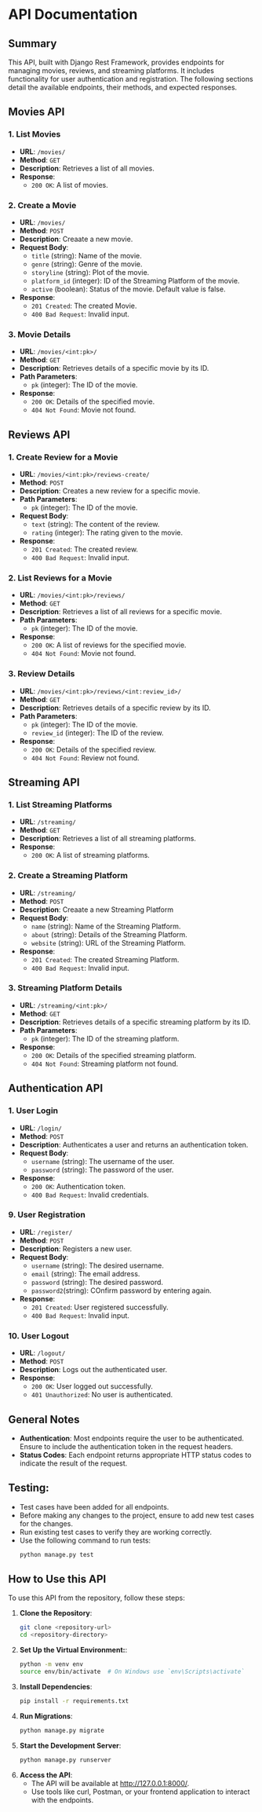 # API Documentation

## Summary
This API, built with Django Rest Framework, provides endpoints for managing movies, reviews, and streaming platforms. It includes functionality for user authentication and registration. The following sections detail the available endpoints, their methods, and expected responses.

## Movies API

### 1. List Movies
- **URL**: `/movies/`
- **Method**: `GET`
- **Description**: Retrieves a list of all movies.
- **Response**:
  - `200 OK`: A list of movies.
  
### 2. Create a Movie
- **URL**: `/movies/`
- **Method**: `POST`
- **Description**: Creaate a new movie.
- **Request Body**:
  - `title` (string): Name of the movie.
  - `genre` (string): Genre of the movie.
  - `storyline` (string): Plot of the movie.
  - `platform_id` (integer): ID of the Streaming Platform of the movie.
  - `active` (boolean): Status of the movie. Default value is false.
- **Response**:
  - `201 Created`: The created Movie.
  - `400 Bad Request`: Invalid input.
  
### 3. Movie Details
- **URL**: `/movies/<int:pk>/`
- **Method**: `GET`
- **Description**: Retrieves details of a specific movie by its ID.
- **Path Parameters**:
  - `pk` (integer): The ID of the movie.
- **Response**:
  - `200 OK`: Details of the specified movie.
  - `404 Not Found`: Movie not found.

## Reviews API

### 1. Create Review for a Movie
- **URL**: `/movies/<int:pk>/reviews-create/`
- **Method**: `POST`
- **Description**: Creates a new review for a specific movie.
- **Path Parameters**:
  - `pk` (integer): The ID of the movie.
- **Request Body**:
  - `text` (string): The content of the review.
  - `rating` (integer): The rating given to the movie.
- **Response**:
  - `201 Created`: The created review.
  - `400 Bad Request`: Invalid input.

### 2. List Reviews for a Movie
- **URL**: `/movies/<int:pk>/reviews/`
- **Method**: `GET`
- **Description**: Retrieves a list of all reviews for a specific movie.
- **Path Parameters**:
  - `pk` (integer): The ID of the movie.
- **Response**:
  - `200 OK`: A list of reviews for the specified movie.
  - `404 Not Found`: Movie not found.

### 3. Review Details
- **URL**: `/movies/<int:pk>/reviews/<int:review_id>/`
- **Method**: `GET`
- **Description**: Retrieves details of a specific review by its ID.
- **Path Parameters**:
  - `pk` (integer): The ID of the movie.
  - `review_id` (integer): The ID of the review.
- **Response**:
  - `200 OK`: Details of the specified review.
  - `404 Not Found`: Review not found.

## Streaming API

### 1. List Streaming Platforms
- **URL**: `/streaming/`
- **Method**: `GET`
- **Description**: Retrieves a list of all streaming platforms.
- **Response**:
  - `200 OK`: A list of streaming platforms.
    
### 2. Create a Streaming Platform
- **URL**: `/streaming/`
- **Method**: `POST`
- **Description**: Creaate a new Streaming Platform
- **Request Body**:
  - `name` (string): Name of the Streaming Platform.
  - `about` (string): Details of the Streaming Platform.
  - `website` (string): URL of the Streaming Platform.
- **Response**:
  - `201 Created`: The created Streaming Platform.
  - `400 Bad Request`: Invalid input.

### 3. Streaming Platform Details
- **URL**: `/streaming/<int:pk>/`
- **Method**: `GET`
- **Description**: Retrieves details of a specific streaming platform by its ID.
- **Path Parameters**:
  - `pk` (integer): The ID of the streaming platform.
- **Response**:
  - `200 OK`: Details of the specified streaming platform.
  - `404 Not Found`: Streaming platform not found.

## Authentication API

### 1. User Login
- **URL**: `/login/`
- **Method**: `POST`
- **Description**: Authenticates a user and returns an authentication token.
- **Request Body**:
  - `username` (string): The username of the user.
  - `password` (string): The password of the user.
- **Response**:
  - `200 OK`: Authentication token.
  - `400 Bad Request`: Invalid credentials.

### 9. User Registration
- **URL**: `/register/`
- **Method**: `POST`
- **Description**: Registers a new user.
- **Request Body**:
  - `username` (string): The desired username.
  - `email` (string): The email address.
  - `password` (string): The desired password.
  - `password2`(string): COnfirm password by entering again.
- **Response**:
  - `201 Created`: User registered successfully.
  - `400 Bad Request`: Invalid input.

### 10. User Logout
- **URL**: `/logout/`
- **Method**: `POST`
- **Description**: Logs out the authenticated user.
- **Response**:
  - `200 OK`: User logged out successfully.
  - `401 Unauthorized`: No user is authenticated.

## General Notes
- **Authentication**: Most endpoints require the user to be authenticated. Ensure to include the authentication token in the request headers.
- **Status Codes**: Each endpoint returns appropriate HTTP status codes to indicate the result of the request.

## Testing:
- Test cases have been added for all endpoints.
- Before making any changes to the project, ensure to add new test cases for the changes.
- Run existing test cases to verify they are working correctly.
- Use the following command to run tests:
  ```sh
  python manage.py test
## How to Use this API

To use this API from the repository, follow these steps:

1. **Clone the Repository**:
   ```sh
   git clone <repository-url>
   cd <repository-directory>
2. **Set Up the Virtual Environment:**:
   ```sh
   python -m venv env
   source env/bin/activate  # On Windows use `env\Scripts\activate`
3. **Install Dependencies**:
   ```sh
   pip install -r requirements.txt
4. **Run Migrations**:
   ```sh
   python manage.py migrate
5. **Start the Development Server**:
   ```sh
   python manage.py runserver
6. **Access the API**:
   - The API will be available at http://127.0.0.1:8000/.
   - Use tools like curl, Postman, or your frontend application to interact with the endpoints.
